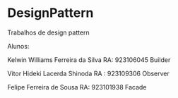 # DesignPattern
Trabalhos de design pattern


Alunos:

Kelwin Williams Ferreira da Silva
RA: 923106045
Builder

Vitor Hideki Lacerda Shinoda 
RA : 923109306
Observer

Felipe Ferreira de Sousa
RA: 923101938
Facade
